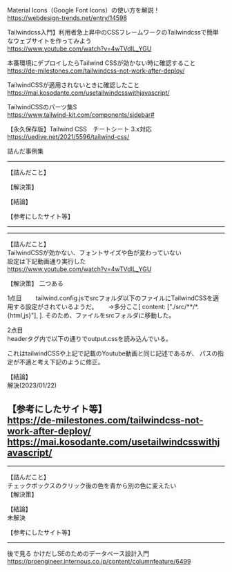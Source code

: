 Material Icons（Google Font Icons）の使い方を解説！  
https://webdesign-trends.net/entry/14598

Tailwindcss入門】利用者急上昇中のCSSフレームワークのTailwindcssで簡単なウェブサイトを作ってみよう  
https://www.youtube.com/watch?v=4wTVdlL_YGU




本番環境にデプロイしたらTailwind CSSが効かない時に確認すること
https://de-milestones.com/tailwindcss-not-work-after-deploy/

TailwindCSSが適用されないときに確認したこと
https://mai.kosodante.com/usetailwindcsswithjavascript/



TailwindCSSのパーツ集S  
https://www.tailwind-kit.com/components/sidebar#


【永久保存版】Tailwind CSS　チートシート 3.x対応  
https://uedive.net/2021/5596/tailwind-css/







詰んだ事例集


--------
【詰んだこと】  

【解決策】  


【結論】  

【参考にしたサイト等】  


--------





--------
【詰んだこと】  
TailwindCSSが効かない、フォントサイズや色が変わっていない  
設定は下記動画通り実行した  
https://www.youtube.com/watch?v=4wTVdlL_YGU

【解決策】
二つある

1点目　　
tailwind.config.jsでsrcフォルダ以下のファイルにTailwindCSSを適用する設定がされているようだ。　　
→多分ここ[  content: ["./src/**/*.{html,js}"], ]. 
そのため、ファイルをsrcフォルダに移動した。  


2点目  
headerタグ内で以下の通りでoutput.cssを読み込んでいる。  
<link href="/dist/output.css" rel="stylesheet">  
これはtailwindCSSや上記で記載のYoutube動画と同じ記述であるが、  
パスの指定が不適と考え下記のように修正。  
<link href="../dist/output.css" rel="stylesheet">


【結論】  
解決(2023/01/22)  

【参考にしたサイト等】　　  
https://de-milestones.com/tailwindcss-not-work-after-deploy/  
https://mai.kosodante.com/usetailwindcsswithjavascript/  
--------


--------
【詰んだこと】  
チェックボックスのクリック後の色を青から別の色に変えたい  
【解決策】  


【結論】  
未解決  

【参考にしたサイト等】  


--------

後で見る
かけだしSEのためのデータベース設計入門
https://proengineer.internous.co.jp/content/columnfeature/6499

